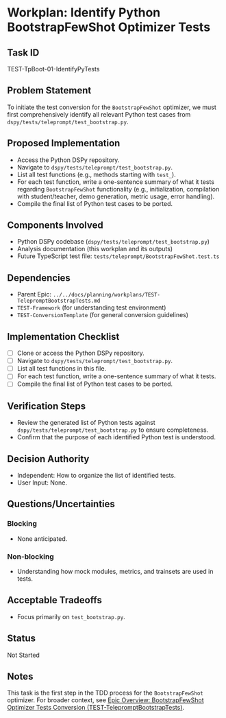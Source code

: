 # Workplan: Identify Python BootstrapFewShot Optimizer Tests

## Task ID
TEST-TpBoot-01-IdentifyPyTests

## Problem Statement
To initiate the test conversion for the `BootstrapFewShot` optimizer, we must first comprehensively identify all relevant Python test cases from `dspy/tests/teleprompt/test_bootstrap.py`.

## Proposed Implementation
- Access the Python DSPy repository.
- Navigate to `dspy/tests/teleprompt/test_bootstrap.py`.
- List all test functions (e.g., methods starting with `test_`).
- For each test function, write a one-sentence summary of what it tests regarding `BootstrapFewShot` functionality (e.g., initialization, compilation with student/teacher, demo generation, metric usage, error handling).
- Compile the final list of Python test cases to be ported.

## Components Involved
- Python DSPy codebase (`dspy/tests/teleprompt/test_bootstrap.py`)
- Analysis documentation (this workplan and its outputs)
- Future TypeScript test file: `tests/teleprompt/BootstrapFewShot.test.ts`

## Dependencies
- Parent Epic: `../../docs/planning/workplans/TEST-TelepromptBootstrapTests.md`
- `TEST-Framework` (for understanding test environment)
- `TEST-ConversionTemplate` (for general conversion guidelines)

## Implementation Checklist
- [ ] Clone or access the Python DSPy repository.
- [ ] Navigate to `dspy/tests/teleprompt/test_bootstrap.py`.
- [ ] List all test functions in this file.
- [ ] For each test function, write a one-sentence summary of what it tests.
- [ ] Compile the final list of Python test cases to be ported.

## Verification Steps
- Review the generated list of Python tests against `dspy/tests/teleprompt/test_bootstrap.py` to ensure completeness.
- Confirm that the purpose of each identified Python test is understood.

## Decision Authority
- Independent: How to organize the list of identified tests.
- User Input: None.

## Questions/Uncertainties
### Blocking
- None anticipated.
### Non-blocking
- Understanding how mock modules, metrics, and trainsets are used in tests.

## Acceptable Tradeoffs
- Focus primarily on `test_bootstrap.py`.

## Status
Not Started

## Notes
This task is the first step in the TDD process for the `BootstrapFewShot` optimizer.
For broader context, see [Epic Overview: BootstrapFewShot Optimizer Tests Conversion (TEST-TelepromptBootstrapTests)](../../docs/planning/workplans/TEST-TelepromptBootstrapTests.md).
